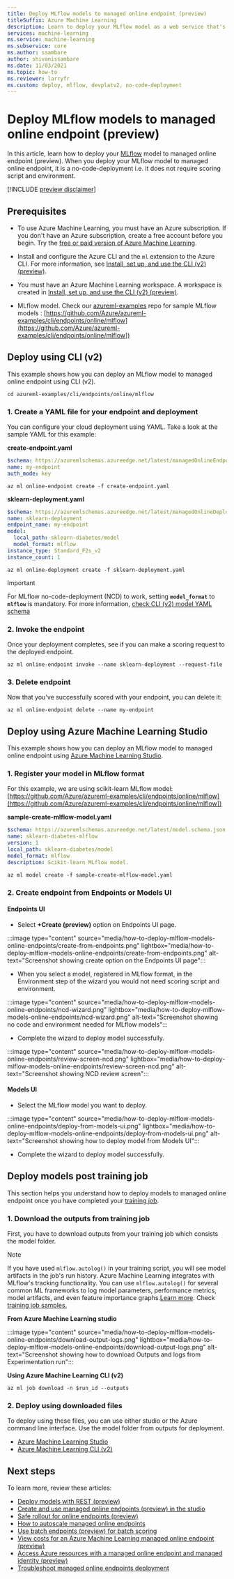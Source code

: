 ```yaml
---
title: Deploy MLflow models to managed online endpoint (preview)
titleSuffix: Azure Machine Learning
description: Learn to deploy your MLflow model as a web service that's automatically managed by Azure.
services: machine-learning
ms.service: machine-learning
ms.subservice: core
ms.author: ssambare
author: shivanissambare
ms.date: 11/03/2021
ms.topic: how-to
ms.reviewer: larryfr
ms.custom: deploy, mlflow, devplatv2, no-code-deployment
---
```


# Deploy MLflow models to managed online endpoint (preview)

In this article, learn how to deploy your [MLflow](https://www.mlflow.org) model to managed online endpoint (preview). When you deploy your MLflow model to managed online endpoint, it is a no-code-deployment i.e. it does not require scoring script and environment. 

[!INCLUDE [preview disclaimer](../../includes/machine-learning-preview-generic-disclaimer.md)]

## Prerequisites

* To use Azure Machine Learning, you must have an Azure subscription. If you don't have an Azure subscription, create a free account before you begin. Try the [free or paid version of Azure Machine Learning](https://azure.microsoft.com/free/).

* Install and configure the Azure CLI and the `ml` extension to the Azure CLI. For more information, see [Install, set up, and use the CLI (v2) (preview)](how-to-configure-cli.md). 
 
* You must have an Azure Machine Learning workspace. A workspace is created in [Install, set up, and use the CLI (v2) (preview)](how-to-configure-cli.md).

* MLflow model. Check our [azureml-examples](https://github.com/Azure/azureml-examples) repo for sample MLflow models : [https://github.com/Azure/azureml-examples/cli/endpoints/online/mlflow](https://github.com/Azure/azureml-examples/cli/endpoints/online/mlflow])

## Deploy using CLI (v2)

This example shows how you can deploy an MLflow model to managed online endpoint using CLI (v2).

```
cd azureml-examples/cli/endpoints/online/mlflow
```

### 1. Create a YAML file for your endpoint and deployment

You can configure your cloud deployment using YAML. Take a look at the sample YAML for this example:

__create-endpoint.yaml__

```yml
$schema: https://azuremlschemas.azureedge.net/latest/managedOnlineEndpoint.schema.json
name: my-endpoint
auth_mode: key
```

```azurecli
az ml online-endpoint create -f create-endpoint.yaml
```

__sklearn-deployment.yaml__

```yml
$schema: https://azuremlschemas.azureedge.net/latest/managedOnlineDeployment.schema.json
name: sklearn-deployment
endpoint_name: my-endpoint
model:
  local_path: sklearn-diabetes/model
  model_format: mlflow
instance_type: Standard_F2s_v2
instance_count: 1
```

```azurecli
az ml online-deployment create -f sklearn-deployment.yaml
```

> [!IMPORTANT]
> For MLflow no-code-deployment (NCD) to work, setting **`model_format`** to **`mlflow`** is mandatory. For more information, [check CLI (v2) model YAML schema](reference-yaml-model.md)

### 2. Invoke the endpoint

Once your deployment completes, see if you can make a scoring request to the deployed endpoint.

```azurecli
az ml online-endpoint invoke --name sklearn-deployment --request-file 
```

### 3. Delete endpoint

Now that you've successfully scored with your endpoint, you can delete it:

```azurecli
az ml online-endpoint delete --name my-endpoint
```

## Deploy using Azure Machine Learning Studio

This example shows how you can deploy an MLflow model to managed online endpoint using [Azure Machine Learning Studio](https://ml.azure.com).

### 1. Register your model in MLflow format

For this example, we are using scikit-learn MLflow model: [https://github.com/Azure/azureml-examples/cli/endpoints/online/mlflow](https://github.com/Azure/azureml-examples/cli/endpoints/online/mlflow])

__sample-create-mlflow-model.yaml__

```yml
$schema: https://azuremlschemas.azureedge.net/latest/model.schema.json
name: sklearn-diabetes-mlflow
version: 1
local_path: sklearn-diabetes/model
model_format: mlflow
description: Scikit-learn MLflow model.
```

```azurecli
az ml model create -f sample-create-mlflow-model.yaml
```

### 2. Create endpoint from Endpoints or Models UI

#### Endpoints UI

* Select **+Create (preview)** option on Endpoints UI page.

:::image type="content" source="media/how-to-deploy-mlflow-models-online-endpoints/create-from-endpoints.png" lightbox="media/how-to-deploy-mlflow-models-online-endpoints/create-from-endpoints.png" alt-text="Screenshot showing create option on the Endpoints UI page":::

* When you select a model, registered in MLflow format, in the Environment step of the wizard you would not need scoring script and environment.

:::image type="content" source="media/how-to-deploy-mlflow-models-online-endpoints/ncd-wizard.png" lightbox="media/how-to-deploy-mlflow-models-online-endpoints/ncd-wizard.png" alt-text="Screenshot showing no code and environment needed for MLflow models":::

* Complete the wizard to deploy model successfully.

:::image type="content" source="media/how-to-deploy-mlflow-models-online-endpoints/review-screen-ncd.png" lightbox="media/how-to-deploy-mlflow-models-online-endpoints/review-screen-ncd.png" alt-text="Screenshot showing NCD review screen":::

#### Models UI

* Select the MLflow model you want to deploy.

:::image type="content" source="media/how-to-deploy-mlflow-models-online-endpoints/deploy-from-models-ui.png" lightbox="media/how-to-deploy-mlflow-models-online-endpoints/deploy-from-models-ui.png" alt-text="Screenshot showing how to deploy model from Models UI":::

* Complete the wizard to deploy model successfully.

## Deploy models post training job

This section helps you understand how to deploy models to managed online endpoint once you have completed your [training job](how-to-train-cli.md#introducing-jobs).

### 1. Download the outputs from training job

First, you have to download outputs from your training job which consists the model folder. 

> [!NOTE]
> If you have used `mlflow.autolog()` in your training script, you will see model artifacts in the job's run history. Azure Machine Learning integrates with MLflow's tracking functionality. You can use `mlflow.autolog()` for several common ML frameworks to log model parameters, performance metrics, model artifacts, and even feature importance graphs.[Learn more](how-to-train-cli.md#model-tracking-with-mlflow). Check [training job samples.](https://github.com/Azure/azureml-examples/tree/cli-preview/cli/jobs/single-step)

__From Azure Machine Learning studio__

:::image type="content" source="media/how-to-deploy-mlflow-models-online-endpoints/download-output-logs.png" lightbox="media/how-to-deploy-mlflow-models-online-endpoints/download-output-logs.png" alt-text="Screenshot showing how to download Outputs and logs from Experimentation run":::

__Using Azure Machine Learning CLI (v2)__

```azurecli
az ml job download -n $run_id --outputs
```

### 2. Deploy using downloaded files

To deploy using these files, you can use either studio or the Azure command line interface. Use the model folder from outputs for deployment.

* [Azure Machine Learning Studio](how-to-deploy-mlflow-models-online-endpoints.md#deploy-using-azure-machine-learning-studio)
* [Azure Machine Learning CLI (v2)](how-to-deploy-mlflow-models-online-endpoints.md#deploy-using-cli-v2)

## Next steps

To learn more, review these articles:

- [Deploy models with REST (preview)](how-to-deploy-with-rest.md)
- [Create and use managed online endpoints (preview) in the studio](how-to-use-managed-online-endpoint-studio.md)
- [Safe rollout for online endpoints (preview)](how-to-safely-rollout-managed-endpoints.md)
- [How to autoscale managed online endpoints](how-to-autoscale-endpoints.md)
- [Use batch endpoints (preview) for batch scoring](how-to-use-batch-endpoint.md)
- [View costs for an Azure Machine Learning managed online endpoint (preview)](how-to-view-online-endpoints-costs.md)
- [Access Azure resources with a managed online endpoint and managed identity (preview)](how-to-access-resources-from-endpoints-managed-identities.md)
- [Troubleshoot managed online endpoints deployment](how-to-troubleshoot-managed-online-endpoints.md)